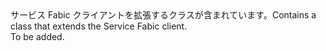 <Namespace Name="Microsoft.ServiceFabric.Preview.Client">
  <Docs>
    <summary><span data-ttu-id="687c8-101">サービス Fabic クライアントを拡張するクラスが含まれています。</span><span class="sxs-lookup"><span data-stu-id="687c8-101">Contains a class that extends the Service Fabic client.</span></span></summary> 
    <remarks>To be added.</remarks>
  </Docs>
</Namespace>
